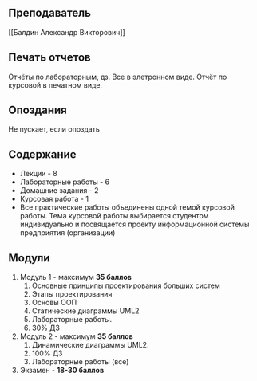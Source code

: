 ## Преподаватель
[[Балдин Александр Викторович]]

## Печать отчетов
Отчёты по лабораторным, дз. Все в элетронном виде.
Отчёт по курсовой в печатном виде.

## Опоздания
Не пускает, если опоздать

## Содержание
- Лекции - 8
- Лабораторные работы - 6
- Домашние задания - 2
- Курсовая работа - 1
- Все практические работы объединены одной темой курсовой работы. Тема курсовой работы выбирается студентом индивидуально и посвящается проекту информационной системы предприятия (организации)

## Модули
1. Модуль 1 - максимум **35 баллов**
	1. Основные принципы проектирования больших систем
	2. Этапы проектирования
	3. Основы ООП
	4. Статические диаграммы UML2
	5. Лабораторные работы.
	6. 30% ДЗ
2. Модуль 2 - максимум **35 баллов**
	1. Динамические диаграммы UML2.
	2. 100% ДЗ
	3. Лабораторные работы (все)
3. Экзамен - **18-30 баллов**